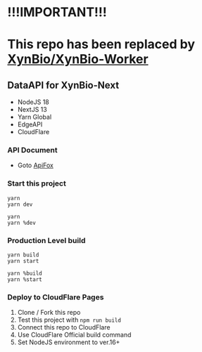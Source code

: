 # !!!IMPORTANT!!!
# This repo has been replaced by [XynBio/XynBio-Worker](https://github.com/XynBio/XynBio-Worker)

## DataAPI for XynBio-Next

- NodeJS 18
- NextJS 13
- Yarn Global
- EdgeAPI
- CloudFlare

### API Document

- Goto [ApiFox](https://xynbio-data.apifox.cn)

### Start this project

```
yarn
yarn dev
```

```
yarn
yarn %dev
```

### Production Level build

```
yarn build
yarn start
```

```
yarn %build
yarn %start
```

### Deploy to CloudFlare Pages

1. Clone / Fork this repo
2. Test this project with `npm run build`
3. Connect this repo to CloudFlare
4. Use CloudFlare Official build command
5. Set NodeJS environment to ver.16+
